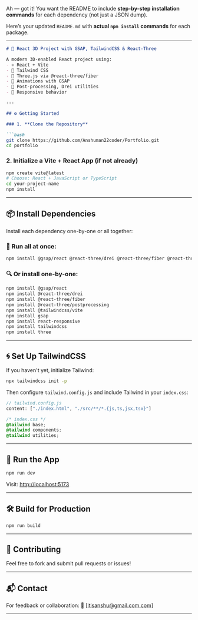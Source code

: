 Ah — got it! You want the README to include **step-by-step installation commands** for each dependency (not just a JSON dump).

Here’s your updated `README.md` with **actual `npm install` commands** for each package.

---

````markdown
# 🚀 React 3D Project with GSAP, TailwindCSS & React-Three

A modern 3D-enabled React project using:
- ⚛️ React + Vite
- 🎨 Tailwind CSS
- 🌌 Three.js via @react-three/fiber
- 💫 Animations with GSAP
- 🧩 Post-processing, Drei utilities
- 📱 Responsive behavior

---

## ⚙️ Getting Started

### 1. **Clone the Repository**

```bash
git clone https://github.com/Anshuman22coder/Portfolio.git
cd portfolio
````

### 2. **Initialize a Vite + React App (if not already)**

```bash
npm create vite@latest
# Choose: React + JavaScript or TypeScript
cd your-project-name
npm install
```

---

## 📦 Install Dependencies

Install each dependency one-by-one or all together:

### 📌 Run all at once:

```bash
npm install @gsap/react @react-three/drei @react-three/fiber @react-three/postprocessing @tailwindcss/vite gsap react-responsive tailwindcss three
```

### 🔍 Or install one-by-one:

```bash
npm install @gsap/react
npm install @react-three/drei
npm install @react-three/fiber
npm install @react-three/postprocessing
npm install @tailwindcss/vite
npm install gsap
npm install react-responsive
npm install tailwindcss
npm install three
```

---

## 🌀 Set Up TailwindCSS

If you haven't yet, initialize Tailwind:

```bash
npx tailwindcss init -p
```

Then configure `tailwind.config.js` and include Tailwind in your `index.css`:

```js
// tailwind.config.js
content: ["./index.html", "./src/**/*.{js,ts,jsx,tsx}"]
```

```css
/* index.css */
@tailwind base;
@tailwind components;
@tailwind utilities;
```

---

## 🚀 Run the App

```bash
npm run dev
```

Visit: [http://localhost:5173](http://localhost:5173)

---

## 🛠 Build for Production

```bash
npm run build
```

---

## 🤝 Contributing

Feel free to fork and submit pull requests or issues!

---

## 📬 Contact

For feedback or collaboration:
📧 \[[itisanshu@gmail.com.com](mailto:your-email@example.com)]

---

```

